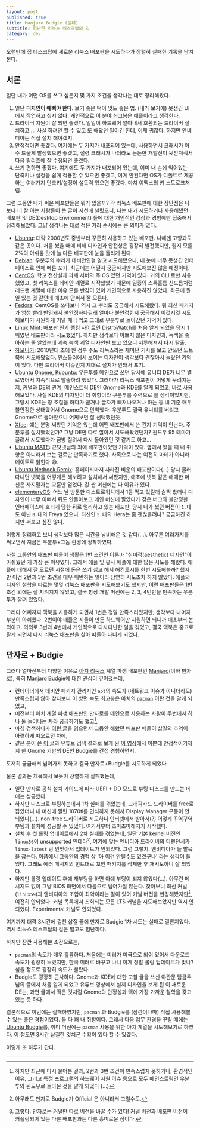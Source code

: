 ```yaml
---
layout: post
published: true
title: Manjaro Budgie (실패)
subtitle: 험난한 리눅스 데스크탑의 길
category: dev
---
```


 오랜만에 집 데스크탑에 새로운 리눅스 배포판을 시도하다가 장렬히
 실패한 기록을 남겨본다.

## 서론
 일단 내가 어떤 OS를 쓰고 싶은지 몇 가지 조건을 생각나는 대로
 정리해봤다.

1. 일단 **디자인이 예뻐야 한다**. 보기 좋은 떡이 맛도 좋은 법. (내가
   보기에) 못생긴 UI에서 작업하고 싶지 않다. 개인적으로 이 분야
   최고봉은 애플이라고 생각한다.
2. 드라이버 지원이 잘 되면 좋겠다. 일일이 하드웨어 알아내서 호환되는
   드라이버 설치하고 ... 사실 하려면 할 수 있고 또 해봤던 일이긴 한데,
   이제 귀찮다. 하지만 엔비디아는 직접 설치 해야겠지.
3. 안정적이면 좋겠다. 여기에는 두 가지가 내포되어 있는데, 사용하면서
   크래시가 아주 드물게 발생했으면 좋겠고, 설령 크래시가 나더라도
   든든한 개발진이 뒷받쳐줘서 다음 릴리즈에 잘 수정되면 좋겠다.
4. 쓰기 편하면 좋겠다. 여기에도 두 가지가 내포되어 있는데, 이미 내
   손에 익어있는 단축키나 설정을 쉽게 적용할 수 있으면 좋겠고, 이게
   안된다면 OS가 디폴트로 제공하는 여러가지 단축키/설정이 설득력
   있으면 좋겠다. 마치 이맥스의 키 스트로크처럼.

 그럼 그동안 내가 써온 배포판들은 뭐가 있을까? 각 리눅스 배포판에 대한
 장단점은 나보다 더 잘 아는 사람들이 쓴 글이 지천에 널렸으니, 나는
 내가 시도하거나 사용해봤던 배포판 및 DE(Desktop Environment) 들에
 대한 개인적인 감상과 경험에만 집중해서 정리해보았다. 그냥 생각나는
 대로 적은 거라 순서에는 큰 의미가 없다.

 - [Ubuntu](https://ubuntu.com/): 대략 2000년도 중반부터 꾸준히
   사용하고 있는 배포판. 나에겐 고향과도 같은 곳이다. 처음 썼을 때에
   비해 디자인과 안전성은 굉장히 발전했지만, 뭔지 모를 2%의 아쉬움
   탓에 늘 다른 배포판에 눈을 돌리게 된다.
 - [Debian](https://www.debian.org/): 우분투의 뿌리가 데비안인걸 알고
   시도해봤으나, 내 눈에 너무 못생긴 인터페이스로 인해 빠른
   포기. 최근에는 어떨지 궁금하지만 시도해보진 않을 예정이다.
 - [CentOS](https://www.centos.org/): 학교 전산실과 과제 서버의 주 OS
   였던 기억이 있다. 거의 CLI 로만 사용했었고, 첫 리눅스를 데비안
   계열로 시작했었기 때문에 일종의 스톡홀름 신드롬처럼 레드햇 계열에
   대한 이유 모를 반감이 있어 개인적으로 사용하진 않았다. 최근에 뭔 일
   있는 것 같던데 애초에 안써서 잘 모른다.
 - [Fedora](https://getfedora.org/): CentOS를 쓰다보니 역시 그 뿌리도
   궁금해서 시도해봤다. 뭐 최신 패키지가 엄청 빨리 반영돼서
   불안정하다길래 얼마나 불안정한지 궁금해서 이것저것 시도해보다가
   시원하게 커널 패닉 먹고 그대로 우분투로 돌아갔던 기억이 있다.
 - [Linux Mint](https://linuxmint.com): 배포판 인기 랭킹 사이트인
   [DistroWatch](https://distrowatch.com/)를 처음 알게 되었을 당시
   1위였던 배포판이라 시도했었다. 하지만 생각보다 이쁘지 않은
   디자인과, 녹색을 좋아하는 줄 알았는데 계속 녹색 계열 디자인만 보고
   있으니 지루해져서 다시 탈출.
 - [하모니카](https://hamonikr.org/): 2010년대 초에 뭔 정부 주도
   리눅스라는 재미난 기사를 보고 안쓰던 노트북에
   시도해봤었다. 인스톨러에서 보이는 디자인이 생각보다 괜찮아서
   놀랐던 기억이 있다. 다만 드라이버 이슈인지 제대로 설치가 안돼서
   포기.
 - [Ubuntu Gnome](https://ubuntugnome.org/),
   [Kubuntu](https://kubuntu.org/): 우분투를 메인으로 쓰던 당시에
   유니티 DE가 너무 별로였어서 지속적으로 탈출하려 했었다. 그러다가
   리눅스 배포판이 어떻게 꾸려지는지, 커널과 DE의 관계, 메인스트림
   DE인 Gnome과 KDE를 알게 되었고, 바로 사용해보았다. 사실 KDE의
   디자인이 더 취향이라 쿠분투를 주력으로 쓸 생각이었지만, 그당시
   KDE는 창 조절을 하다가 뻗거나 글자가 삐져나오거나 하는 등 내 기준
   매우 불안정한 상태였어서 Gnome으로 안착했다. 우분투도 결국 유니티를
   버리고 Gnome으로 돌아왔으니 어찌보면 잘 선택했던듯.
 - [Xfce](https://www.xfce.org/): 얘는 분명 써봤던 기억은 있는데 어떤
   배포판에서 쓴 건지 기억이 안난다. 주분투를 설치했었던가? 그냥 DE만
   따로 깔아서 시도해봤었던가? 윈도우 95 테마가 끌려서 시도했다가 금방
   질려서 다시 돌아왔던 것 같기도 하고...
 - [Ubuntu MATE](https://ubuntu-mate.org): 끈닷넷님의 최애
   배포판이었던 기억이 있다. 옆에서 봤을 때 내 취향은 아니라서 보는
   걸로만 만족하기로 했다. 사족으로 나는 여전히 마테가 아니라 메이트로
   읽힌다 😅.
 - [Ubuntu Netbook
   Remix](https://en.wikipedia.org/wiki/Ubuntu_Netbook_Edition):
   홈페이지마저 사라진 비운의 배포판이다(...) 당시 굴러다니던 넷북을
   어떻게든 해보려고 설치해서 써봤지만, 애초에 넷북 같은 애매한 머신은
   사지말자는 교훈만 얻었다. 값 싼 머신에는 다 이유가 있다.
 - [elementaryOS](https://elementary.io/): 어느 날 방문한
   디스트로워치에서 1등 먹고 있길래 슬쩍 봤더니 디자인이 너무 이뻐서
   뒤도 안돌아보고 메인 머신에 깔았다가 갖은 버그와 불안정한
   인터페이스에 호되게 당한 뒤로 멀리하고 있는 배포판. 당시 내가 썼던
   버전이 `1.`대도 아닌 `0.`대의 Freya 였으니, 최신인 `5.`대의 Hera는
   좀 괜찮을려나? 궁금하긴 하지만 써보고 싶진 않다.

 이렇게 정리하고 보니 생각보다 많은 시간을 낭비해온 것
 같다(...). 아무튼 여러가지를 써보면서 지금은 우분투+그놈 환경에
 정착하였다.

 사실 그동안의 배포판 떠돌이 생활은 1번 조건인 이른바
 "심미적(aesthetic) 디자인"이 아쉬웠던 게 가장 큰 이유였다. 그래서
 애플 및 유사 애플에 대한 많은 시도를 해왔다. 애플에 대해서 잘 모르던
 시절에 돈은 쓰기 싫고 해서 해킨토시를 한번 시도해볼까?  했지만 이건
 2번과 3번 조건을 매우 위반하는 일이라 당연히 시도조차 하지
 않았다. 애플의 디자인 철학을 따르는 몇몇 리눅스 배포판을 시도해보기도
 했지만, 이런 배포판들은 1번 조건 외에는 잘 지켜지지 않았고, 결국 항상
 개발 머신에는 2, 3, 4번만을 만족하는 우분투가 깔려 있었다.

 그러다 어찌저찌 맥북을 사용하게 되면서 1번은 정말 만족스러웠지만,
 생각보다 나머지 부분이 아쉬웠다. 2번이야 애플은 지들이 만든
 하드웨어만 지원하면 되니까 애초부터 논외이고. 의외로 3번과 4번에서
 개인적으로 다사다난한 일을 겪었고, 결국 맥북은 중고로 팔게 되면서
 다시 리눅스 배포판을 찾아 떠돌아 다니게 되었다.

## 만자로 + Budgie

 그러다 얼마전부터 다양한 이유로 [아치
 리눅스](https://www.archlinux.org/) 계열 파생 배포판인
 [Manjaro](https://manjaro.org/)(이하 만자로), 특히 [Manjaro
 Budgie](https://manjaro.org/downloads/community/budgie/)에 대한
 관심이 깊어졌는데,
 - 컨테이너에서 데비안 패키지 관리자인 `apt`의 속도가 (네트워크 이슈가
   아니더라도) 만족스럽지 않아 찾다보니 이 방면 속도 최고봉은 아치의
   [`pacman`](https://wiki.archlinux.org/index.php/pacman) 이란 것을
   알게 되었고,
 - 예전부터 아치 계열 파생 배포판인 만자로를 메인으로 사용하는 사람이
   주변에서 하나 둘 늘어나는 차라 궁금하기도 했고[^1],
 - 마침 검색하다가 [이런 글](https://cozelsil.kr/407?category=96043)을
   읽으면서 그동안 해왔던 배포판 떠돌이 삽질의 추억이 아련하게
   떠오르던 차에,
 - 같은 분이 쓴 [이 글](https://cozelsil.kr/418)과 유튜브 검색 결과로
   보게 된 [이 영상](https://www.youtube.com/watch?v=UGHTAYMX8T8)에서
   이쁜데 안정적이기까지 한 Gnome 기반의 DE인 Budgie를 간접
   경험하면서,

 도저히 궁금해서 넘어가지 못하고 결국 만자로+Budgie를 시도하게 되었다.

 물론 결과는 제목에서 보듯이 장렬하게 실패했는데,
  - 일단 만자로 공식 설치 가이드에 따라 UEFI + DD 모드로 부팅 디스크를
    만드는 데에는 성공했다.
  - 하지만 디스크로 부팅하는데서 1차 실패를 겪었는데, 그래픽카드
    드라이버를 free로 잡았더니 내 머신에 깔린 1070ti를 인식하지 못해서
    Display Manager 구동이 안되었다(...). non-free 드라이버로 시도하니
    인터넷에서 받아서(?) 어떻게 꾸역꾸역 부팅과 설치에 성공할 수
    있었다. 여기서부터 조마조마해지기 시작했다.
  - 설치 후 첫 롤링 업데이트에서 2차 실패를 겪었는데, 일단 기본 kernel
    버전인 `linux56`이 unsupported 인데다[^2], 여기에 맞는 엔비디아
    드라이버의 디펜던시가 `linux-latest` 랑 안맞아서 업데이트가
    안되었다. 그럼 그렇지. 엔비디아가 늘 발목을 잡는다. 이쯤에서
    그동안의 경험 상 '아 이건 안될수도 있겠구나' 라는 생각이
    들었다. 그래도 에러 메시지의 힌트대로 꼬인 패키지를 삭제한 후
    재시도하니 잘 되었다.
  - 하지만 롤링 업데이트 후에 재부팅을 하면 아예 부팅이 되지
    않았다(...). 아무런 메시지도 없이 그냥 BIOS 화면에서 다음으로
    넘어가질 않는다. 찾아보니 최신 커널(`linux59`)과 엔비디아의 조합이
    최악이라는 말이 있어 커널 버전을 변경해봤지만[^3], 여전히
    안되었다. 커널 목록에서 조회되는 모든 LTS 커널을 시도해보았지만
    역시 안되었다. Experimental 커널도 안되었다.

 여기까지 대략 3시간에 걸친 삽질 끝에 만자로 Budgie 1차 시도는 실패로
 결론지었다. 역시 리눅스 데스크탑의 길은 멀고도 험난하다.

 하지만 잠깐 사용해본 소감으로는,
 - `pacman`의 속도가 매우 훌륭하다. 처음에는 미러가 미국으로 되어
   있어서 다운로드 속도가 굉장히 느렸지만, 한국 미러로 바꾸고 나니
   이게 정말 롤링 업데이트가 맞나? 싶을 정도로 굉장히 속도가 빨랐다.
 - Budgie도 굉장히 근사하다. Gnome과 KDE에 대한 고찰 글을 쓰신 야관문
   담금주 님의 글에서 처음 알게 되었고 유튜브 영상에서 실제 디자인을
   보게 된 이 새로운 DE는, 과연 글에서 적은 것처럼 Gnome의 안정성과
   맥에 가장 가까운 철학을 갖고 있는 듯 하다.

 결론적으로 이번에는 실패하였지만, `pacman` 과 Budgie를 (잠깐이나마)
 직접 사용해볼 수 있는 좋은 경험이었다. 둘 다 꽤 내 취향이다. 그래서
 다음 업무 환경을 꾸릴 때에는 [Ubuntu
 Budgie](https://ubuntubudgie.org/)를, 취미 머신에는 `pacman` 사용을
 위한 아치 계열을 시도해보기로 하였다. 이 정도면 3시간 삽질한 것치곤
 수확이 있다 할 수 있겠다.

 이렇게 또 하루가 간다.

---
[^1]: 하지만 최근에 다시 물어본 결과, 2번과 3번 조건이 만족스럽지
    못하거나, 환경적인 이유, 그리고 특정 프로그램의 하드웨어 지원 이슈
    등으로 모두 메인스트림인 우분투와 윈도우로 돌아온 것을 알게 되었다
    (...)

[^2]: 아무래도 만자로 Budgie가 Official 은 아니라서 그럴수도.

[^3]: 그렇다. 만자로는 커널만 따로 버전을 바꿀 수가 있다! 커널 버전과
    배포판 버전이 커플링되어 있는 다른 배포판과는 다른 흥미로운
    점이다.
